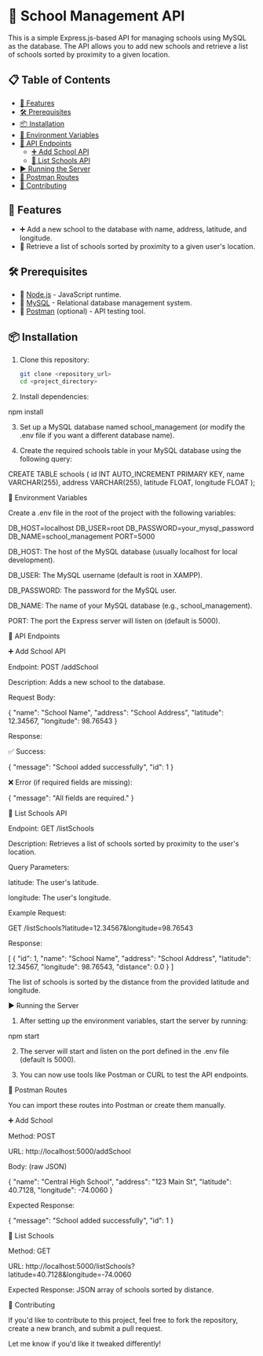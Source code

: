 
# 🏫 School Management API

This is a simple Express.js-based API for managing schools using MySQL as the database. The API allows you to add new schools and retrieve a list of schools sorted by proximity to a given location.

## 📋 Table of Contents

- [🚀 Features](#-features)
- [🛠️ Prerequisites](#-prerequisites)
- [📦 Installation](#-installation)
- [🔧 Environment Variables](#-environment-variables)
- [🔗 API Endpoints](#-api-endpoints)
  - [➕ Add School API](#-add-school-api)
  - [📍 List Schools API](#-list-schools-api)
- [▶️ Running the Server](#-running-the-server)
- [🧰 Postman Routes](#-postman-routes)
- [🤝 Contributing](#-contributing)

## 🚀 Features

- ➕ Add a new school to the database with name, address, latitude, and longitude.
- 📍 Retrieve a list of schools sorted by proximity to a given user's location.

## 🛠️ Prerequisites

- 🔹 [Node.js](https://nodejs.org/) - JavaScript runtime.
- 🔹 [MySQL](https://www.mysql.com/) - Relational database management system.
- 🔹 [Postman](https://www.postman.com/) (optional) - API testing tool.

## 📦 Installation

1. Clone this repository:

   ```bash
   git clone <repository_url>
   cd <project_directory>

2. Install dependencies:

npm install


3. Set up a MySQL database named school_management (or modify the .env file if you want a different database name).


4. Create the required schools table in your MySQL database using the following query:

CREATE TABLE schools (
  id INT AUTO_INCREMENT PRIMARY KEY,
  name VARCHAR(255),
  address VARCHAR(255),
  latitude FLOAT,
  longitude FLOAT
);



🔧 Environment Variables

Create a .env file in the root of the project with the following variables:

DB_HOST=localhost
DB_USER=root
DB_PASSWORD=your_mysql_password
DB_NAME=school_management
PORT=5000

DB_HOST: The host of the MySQL database (usually localhost for local development).

DB_USER: The MySQL username (default is root in XAMPP).

DB_PASSWORD: The password for the MySQL user.

DB_NAME: The name of your MySQL database (e.g., school_management).

PORT: The port the Express server will listen on (default is 5000).


🔗 API Endpoints

➕ Add School API

Endpoint: POST /addSchool

Description: Adds a new school to the database.


Request Body:

{
  "name": "School Name",
  "address": "School Address",
  "latitude": 12.34567,
  "longitude": 98.76543
}

Response:

✅ Success:

{
  "message": "School added successfully",
  "id": 1
}

❌ Error (if required fields are missing):

{
  "message": "All fields are required."
}


📍 List Schools API

Endpoint: GET /listSchools

Description: Retrieves a list of schools sorted by proximity to the user's location.


Query Parameters:

latitude: The user's latitude.

longitude: The user's longitude.


Example Request:

GET /listSchools?latitude=12.34567&longitude=98.76543

Response:

[
  {
    "id": 1,
    "name": "School Name",
    "address": "School Address",
    "latitude": 12.34567,
    "longitude": 98.76543,
    "distance": 0.0
  }
]

The list of schools is sorted by the distance from the provided latitude and longitude.

▶️ Running the Server

1. After setting up the environment variables, start the server by running:

npm start


2. The server will start and listen on the port defined in the .env file (default is 5000).


3. You can now use tools like Postman or CURL to test the API endpoints.



🧰 Postman Routes

You can import these routes into Postman or create them manually.

➕ Add School

Method: POST

URL: http://localhost:5000/addSchool

Body: (raw JSON)


{
  "name": "Central High School",
  "address": "123 Main St",
  "latitude": 40.7128,
  "longitude": -74.0060
}

Expected Response:

{
  "message": "School added successfully",
  "id": 1
}

📍 List Schools

Method: GET

URL: http://localhost:5000/listSchools?latitude=40.7128&longitude=-74.0060


Expected Response: JSON array of schools sorted by distance.

🤝 Contributing

If you'd like to contribute to this project, feel free to fork the repository, create a new branch, and submit a pull request.

Let me know if you'd like it tweaked differently!

